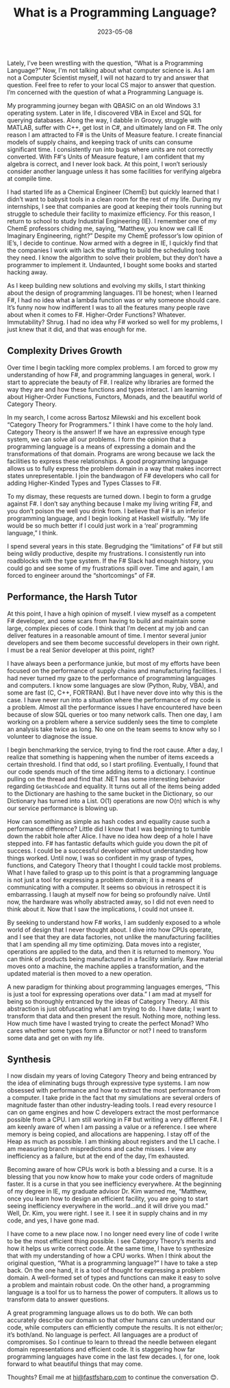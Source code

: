 ﻿---
title: What is a Programming Language?
date: 2023-05-08
draft: false
tag: language-design
---

Lately, I’ve been wrestling with the question, “What is a Programming Language?” Now, I'm not talking about what computer science is. As I am not a Computer Scientist myself, I will not hazard to try and answer that question. Feel free to refer to your local CS major to answer that question. I’m concerned with the question of what a Programming Language is.

My programming journey began with QBASIC on an old Windows 3.1 operating system. Later in life, I discovered VBA in Excel and SQL for querying databases. Along the way, I dabble in Groovy, struggle with MATLAB, suffer with C++, get lost in C#, and ultimately land on F#. The only reason I am attracted to F# is the Units of Measure feature. I create financial models of supply chains, and keeping track of units can consume significant time. I consistently run into bugs where units are not correctly converted. With F#'s Units of Measure feature, I am confident that my algebra is correct, and I never look back. At this point, I won’t seriously consider another language unless it has some facilities for verifying algebra at compile time.

I had started life as a Chemical Engineer (ChemE) but quickly learned that I didn’t want to babysit tools in a clean room for the rest of my life. During my internships, I see that companies are good at keeping their tools running but struggle to schedule their facility to maximize efficiency. For this reason, I return to school to study Industrial Engineering (IE). I remember one of my ChemE professors chiding me, saying, “Matthew, you know we call IE Imaginary Engineering, right?” Despite my ChemE professor’s low opinion of IE’s, I decide to continue. Now armed with a degree in IE, I quickly find that the companies I work with lack the staffing to build the scheduling tools they need. I know the algorithm to solve their problem, but they don’t have a programmer to implement it. Undaunted, I bought some books and started hacking away.

As I keep building new solutions and evolving my skills, I start thinking about the design of programming languages. I’ll be honest; when I learned F#, I had no idea what a lambda function was or why someone should care. It’s funny now how indifferent I was to all the features many people rave about when it comes to F#. Higher-Order Functions? Whatever. Immutability? Shrug. I had no idea why F# worked so well for my problems, I just knew that it did, and that was enough for me.

## Complexity Drives Growth

Over time I begin tackling more complex problems. I am forced to grow my understanding of how F#, and programming languages in general, work. I start to appreciate the beauty of F#. I realize why libraries are formed the way they are and how these functions and types interact. I am learning about Higher-Order Functions, Functors, Monads, and the beautiful world of Category Theory.

In my search, I come across Bartosz Milewski and his excellent book “Category Theory for Programmers.” I think I have come to the holy land. Category Theory is the answer! If we have an expressive enough type system, we can solve all our problems. I form the opinion that a programming language is a means of expressing a domain and the transformations of that domain. Programs are wrong because we lack the facilities to express these relationships. A good programming language allows us to fully express the problem domain in a way that makes incorrect states unrepresentable. I join the bandwagon of F# developers who call for adding Higher-Kinded Types and Types Classes to F#.

To my dismay, these requests are turned down. I begin to form a grudge against F#. I don’t say anything because I make my living writing F#, and you don’t poison the well you drink from. I believe that F# is an inferior programming language, and I begin looking at Haskell wistfully. “My life would be so much better if I could just work in a ‘real’ programming language,” I think.

I spend several years in this state. Begrudging the “limitations” of F# but still being wildly productive, despite my frustrations. I consistently run into roadblocks with the type system. If the F# Slack had enough history, you could go and see some of my frustrations spill over. Time and again, I am forced to engineer around the “shortcomings” of F#.

## Performance, the Harsh Tutor

At this point, I have a high opinion of myself. I view myself as a competent F# developer, and some scars from having to build and maintain some large, complex pieces of code. I think that I’m decent at my job and can deliver features in a reasonable amount of time. I mentor several junior developers and see them become successful developers in their own right. I must be a real Senior developer at this point, right?

I have always been a performance junkie, but most of my efforts have been focused on the performance of supply chains and manufacturing facilities. I had never turned my gaze to the performance of programming languages and computers. I know some languages are slow (Python, Ruby, VBA), and some are fast (C, C++, FORTRAN). But I have never dove into why this is the case. I have never run into a situation where the performance of my code is a problem. Almost all the performance issues I have encountered have been because of slow SQL queries or too many network calls. Then one day, I am working on a problem where a service suddenly sees the time to complete an analysis take twice as long. No one on the team seems to know why so I volunteer to diagnose the issue.

I begin benchmarking the service, trying to find the root cause. After a day, I realize that something is happening when the number of items exceeds a certain threshold. I find that odd, so I start profiling. Eventually, I found that our code spends much of the time adding items to a dictionary. I continue pulling on the thread and find that .NET has some interesting behavior regarding `GetHashCode` and equality. It turns out all of the items being added to the Dictionary are hashing to the same bucket in the Dictionary, so our Dictionary has turned into a List. O(1) operations are now O(n) which is why our service performance is blowing up.

How can something as simple as hash codes and equality cause such a performance difference? Little did I know that I was beginning to tumble down the rabbit hole after Alice. I have no idea how deep of a hole I have stepped into. F# has fantastic defaults which guide you down the pit of success. I could be a successful developer without understanding how things worked. Until now, I was so confident in my grasp of types, functions, and Category Theory that I thought I could tackle most problems. What I have failed to grasp up to this point is that a programming language is not just a tool for expressing a problem domain; it is a means of communicating with a computer. It seems so obvious in retrospect it is embarrassing. I laugh at myself now for being so profoundly naïve. Until now, the hardware was wholly abstracted away, so I did not even need to think about it. Now that I saw the implications, I could not unsee it.

By seeking to understand how F# works, I am suddenly exposed to a whole world of design that I never thought about. I dive into how CPUs operate, and I see that they are data factories, not unlike the manufacturing facilities that I am spending all my time optimizing. Data moves into a register, operations are applied to the data, and then it is returned to memory. You can think of products being manufactured in a facility similarly. Raw material moves onto a machine, the machine applies a transformation, and the updated material is then moved to a new operation.

A new paradigm for thinking about programming languages emerges, “This is just a tool for expressing operations over data.” I am mad at myself for being so thoroughly entranced by the ideas of Category Theory. All this abstraction is just obfuscating what I am trying to do. I have data; I want to transform that data and then present the result. Nothing more, nothing less. How much time have I wasted trying to create the perfect Monad? Who cares whether some types form a Bifunctor or not? I need to transform some data and get on with my life.

## Synthesis

I now disdain my years of loving Category Theory and being entranced by the idea of eliminating bugs through expressive type systems. I am now obsessed with performance and how to extract the most performance from a computer. I take pride in the fact that my simulations are several orders of magnitude faster than other industry-leading tools. I read every resource I can on game engines and how C developers extract the most performance possible from a CPU. I am still working in F# but writing a very different F#. I am keenly aware of when I am passing a value or a reference. I see where memory is being copied, and allocations are happening. I stay off of the Heap as much as possible. I am thinking about registers and the L1 cache. I am measuring branch mispredictions and cache misses. I view any inefficiency as a failure, but at the end of the day, I’m exhausted.

Becoming aware of how CPUs work is both a blessing and a curse. It is a blessing that you now know how to make your code orders of magnitude faster. It is a curse in that you see inefficiency everywhere. At the beginning of my degree in IE, my graduate advisor Dr. Kim warned me, “Matthew, once you learn how to design an efficient facility, you are going to start seeing inefficiency everywhere in the world...and it will drive you mad.” Well, Dr. Kim, you were right. I see it. I see it in supply chains and in my code, and yes, I have gone mad.

I have come to a new place now. I no longer need every line of code I write to be the most efficient thing possible. I see Category Theory’s merits and how it helps us write correct code. At the same time, I have to synthesize that with my understanding of how a CPU works. When I think about the original question, “What is a programming language?” I have to take a step back. On the one hand, it is a tool of thought for expressing a problem domain. A well-formed set of types and functions can make it easy to solve a problem and maintain robust code. On the other hand, a programming language is a tool for us to harness the power of computers. It allows us to transform data to answer questions.

A great programming language allows us to do both. We can both accurately describe our domain so that other humans can understand our code, while computers can efficiently compute the results. It is not either/or; it’s both/and. No language is perfect. All languages are a product of compromises. So I continue to learn to thread the needle between elegant domain representations and efficient code. It is staggering how far programming languages have come in the last few decades. I, for one, look forward to what beautiful things that may come.

Thoughts? Email me at hi@fastfsharp.com to continue the conversation 😊.

